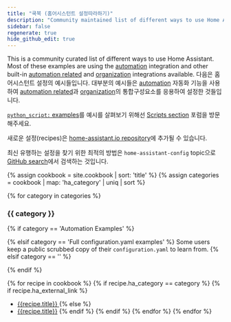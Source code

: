 ```yaml
---
title: "쿡북 (홈어시스턴트 설정따라하기)"
description: "Community maintained list of different ways to use Home Assistant."
sidebar: false
regenerate: true
hide_github_edit: true
---
```


This is a community curated list of different ways to use Home Assistant. Most of these examples are using the [automation] integration and other built-in [automation related][sec-automation] and [organization] integrations available.
다음은 홈어시스턴트 설정의 예시들입니다. 대부분의 예시들은 [automation] 자동화 기능을 사용하여 [automation related][sec-automation]과 [organization]의 통합구성요소를 응용하여 설정한 것들입니다. 

[`python_script:` examples](/integrations/python_script/)를 예시를 살펴보기 위해선  [Scripts section](https://community.home-assistant.io/c/projects/scripts) 포럼을 방문해주세요.

[automation]: /getting-started/automation/
[sec-automation]: /integrations/#automation
[organization]: /integrations/#organization

새로운 설정(recipes)은 [home-assistant.io repository](https://github.com/home-assistant/home-assistant.io/tree/current/source/_cookbook)에 추가될 수 있습니다.

<div class='note'>

최신 유행하는 설정을 찾기 위한 최적의 방법은 `home-assistant-config` topic으로 [GitHub search](https://github.com/search?q=topic%3Ahome-assistant-config&type=Repositories)에서 검색하는 것입니다. 

</div>

{% assign cookbook = site.cookbook | sort: 'title' %}
{% assign categories = cookbook | map: 'ha_category' | uniq | sort %}

{% for category in categories %}
### {{ category }}

  {% if category == 'Automation Examples' %}

  {% elsif category == 'Full configuration.yaml examples' %}
Some users keep a public scrubbed copy of their `configuration.yaml` to learn from.
  {% elsif category == '' %}

  {% endif %}

  {% for recipe in cookbook %}
    {% if recipe.ha_category == category %}
      {% if recipe.ha_external_link %}
  * [{{recipe.title}} <i class="icon-external-link"></i>]({{recipe.ha_external_link}})
      {% else %}
  * [{{recipe.title}}]({{recipe.url}})
      {% endif %}
    {% endif %}
  {% endfor %}
{% endfor %}

